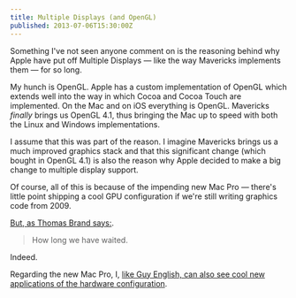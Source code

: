 ```yaml
---
title: Multiple Displays (and OpenGL)
published: 2013-07-06T15:30:00Z
---
```


Something I've not seen anyone comment on is the reasoning behind why Apple have
put off Multiple Displays &mdash; like the way Mavericks implements them &mdash; for
so long.

My hunch is OpenGL. Apple has a custom implementation of OpenGL which extends well
into the way in which Cocoa and Cocoa Touch are implemented. On the Mac and on iOS
everything is OpenGL. Mavericks *finally* brings us OpenGL 4.1, thus bringing the
Mac up to speed with both the Linux and Windows implementations.

I assume that this was part of the reason. I imagine Mavericks brings us a much
improved graphics stack and that this significant change (which bought in OpenGL 4.1)
is also the reason why Apple decided to make a big change to multiple display
support.

Of course, all of this is because of the impending new Mac Pro &mdash; there's
little point shipping a cool GPU configuration if we're still writing graphics code
from 2009.

[But, as Thomas Brand says:][post].

> How long we have waited.

Indeed.

Regarding the new Mac Pro, I, [like Guy English, can also see cool new applications
of the hardware configuration][guy].

[post]: http://eggfreckles.net/notes/multiple-displays/
[guy]: http://kickingbear.com/blog/archives/349

